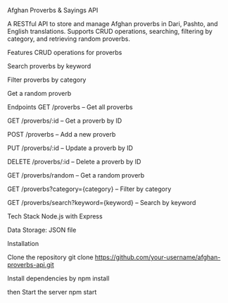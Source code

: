 Afghan Proverbs & Sayings API

A RESTful API to store and manage Afghan proverbs in Dari, Pashto, and English translations. Supports CRUD operations, searching, filtering by category, and retrieving random proverbs.

Features
CRUD operations for proverbs

Search proverbs by keyword

Filter proverbs by category

Get a random proverb

Endpoints
GET /proverbs – Get all proverbs

GET /proverbs/:id – Get a proverb by ID

POST /proverbs – Add a new proverb

PUT /proverbs/:id – Update a proverb by ID

DELETE /proverbs/:id – Delete a proverb by ID

GET /proverbs/random – Get a random proverb

GET /proverbs?category={category} – Filter by category

GET /proverbs/search?keyword={keyword} – Search by keyword

Tech Stack
Node.js with Express

Data Storage: JSON file

Installation

Clone the repository
git clone https://github.com/your-username/afghan-proverbs-api.git

Install dependencies by
npm install

then
Start the server
npm start
